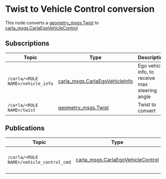 # Twist to Vehicle Control conversion

This node converts a [geometry_msgs.Twist](http://docs.ros.org/api/geometry_msgs/html/msg/Twist.html) to [carla_msgs.CarlaEgoVehicleControl](../carla_msgs/msg/CarlaEgoVehicleControl.msg)


## Subscriptions

| Topic                              | Type                | Description                 |
| ---------------------------------- | ------------------- | --------------------------- |
| `/carla/<ROLE NAME>/vehicle_info` | [carla_msgs.CarlaEgoVehicleInfo](../carla_msgs/msg/CarlaEgoVehicleInfo.msg) | Ego vehicle info, to receive max steering angle |
| `/carla/<ROLE NAME>/twist` | [geometry_msgs.Twist](http://docs.ros.org/api/geometry_msgs/html/msg/Twist.html) | Twist to convert |

## Publications

| Topic                              | Type                | Description                 |
| ---------------------------------- | ------------------- | --------------------------- |
| `/carla/<ROLE NAME>/vehicle_control_cmd` | [carla_msgs.CarlaEgoVehicleControl](../carla_msgs/msg/CarlaEgoVehicleControl.msg) | Converted vehicle control command |
